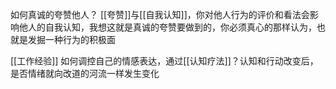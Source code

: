 如何真诚的夸赞他人？
	[[夸赞]]与[[自我认知]]，你对他人行为的评价和看法会影响他人的自我认知，我想这就是真诚的夸赞要做到的，你必须真心的那样认为，也就是发掘一种行为的积极面

[[工作经验]]
如何调控自己的情感表达，通过[[认知疗法]]？认知和行动改变后，是否情绪就向改道的河流一样发生变化
